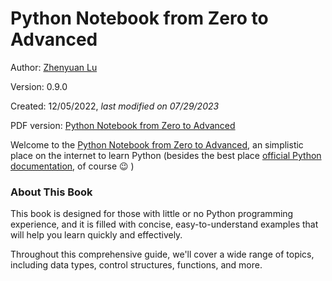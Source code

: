 # Python Notebook from Zero to Advanced

Author: [Zhenyuan Lu](https://zhenyuanlu.com/)

Version: 0.9.0

Created: 12/05/2022, *last modified on 07/29/2023*

PDF version: [Python Notebook from Zero to Advanced](https://github.com/zhenyuanlu/python-notebook/blob/main/python_from_zero_to_advance_ZL.pdf)

Welcome to the [Python Notebook from Zero to Advanced](), an simplistic place on the internet to learn Python (besides the best place [official Python documentation](https://docs.python.org/3/tutorial/), of course :wink: )


<!-- <div align="center">
    <a href="">
        <img src="" width=750 alt="Python Notebook from Zero to Advanced">
    </a>
</div> -->

### About This Book

This book is designed for those with little or no Python programming experience, and it is filled with concise, easy-to-understand examples that will help you learn quickly and effectively.

Throughout this comprehensive guide, we'll cover a wide range of topics, including data types, control structures, functions, and more. 


